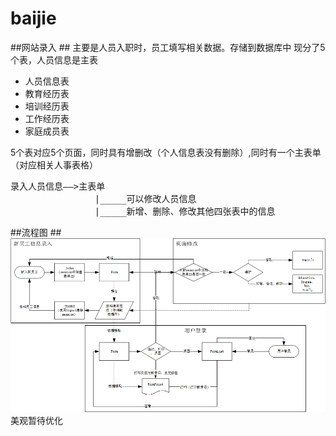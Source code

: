 # baijie
##网站录入 ##
主要是人员入职时，员工填写相关数据。存储到数据库中
现分了5个表，人员信息是主表
+ 人员信息表
+ 教育经历表
+ 培训经历表
+ 工作经历表
+ 家庭成员表

5个表对应5个页面，同时具有增删改（个人信息表没有删除）,同时有一个主表单（对应相关人事表格）
<pre>录入人员信息——>主表单
                |_____可以修改人员信息
                |_____新增、删除、修改其他四张表中的信息
</pre>               
                

##流程图 ##
![流程图](http://github.com/fhrl94/baijie/raw/master/static/web信息录入.png)                
美观暂待优化
